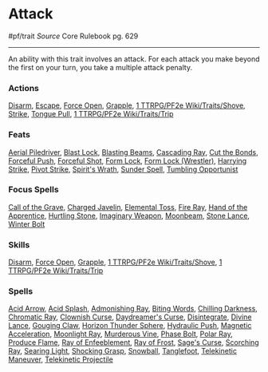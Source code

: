 # Attack
#pf/trait 
*Source* Core Rulebook pg. 629

---
An ability with this trait involves an attack. For each attack you make beyond the first on your turn, you take a multiple attack penalty.

### Actions
[Disarm](../Actions/Disarm.md), [Escape](../Actions/Escape.md), [Force Open](../Actions/Force%20Open.md), [Grapple](../Actions/Grapple.md), [1 TTRPG/PF2e Wiki/Traits/Shove](1%20TTRPG/PF2e%20Wiki/Traits/Shove), [Strike](../Actions/Strike.md), [Tongue Pull](../Actions/Tongue%20Pull.md), [1 TTRPG/PF2e Wiki/Traits/Trip](1%20TTRPG/PF2e%20Wiki/Traits/Trip)

### Feats
[Aerial Piledriver](Aerial%20Piledriver), [Blast Lock](Blast%20Lock), [Blasting Beams](Blasting%20Beams), [Cascading Ray](Cascading%20Ray), [Cut the Bonds](Cut%20the%20Bonds), [Forceful Push](Forceful%20Push), [Forceful Shot](Forceful%20Shot), [Form Lock](Form%20Lock), [Form Lock (Wrestler)](Form%20Lock%20(Wrestler)), [Harrying Strike](Harrying%20Strike), [Pivot Strike](Pivot%20Strike), [Spirit's Wrath](Spirit's%20Wrath), [Sunder Spell](Sunder%20Spell), [Tumbling Opportunist](Tumbling%20Opportunist)

### Focus Spells
[Call of the Grave](../Magic/Focus%20Spells/Level%201/Call%20of%20the%20Grave.md), [Charged Javelin](../Magic/Focus%20Spells/Level%201/Charged%20Javelin.md), [Elemental Toss](../Magic/Focus%20Spells/Level%201/Elemental%20Toss.md), [Fire Ray](../Magic/Focus%20Spells/Level%201/Fire%20Ray.md), [Hand of the Apprentice](../Magic/Focus%20Spells/Level%201/Hand%20of%20the%20Apprentice.md), [Hurtling Stone](../Magic/Focus%20Spells/Level%201/Hurtling%20Stone.md), [Imaginary Weapon](../Magic/Focus%20Spells/Cantrips/Imaginary%20Weapon.md), [Moonbeam](../Magic/Focus%20Spells/Level%201/Moonbeam.md), [Stone Lance](../Magic/Focus%20Spells/Level%203/Stone%20Lance.md), [Winter Bolt](../Magic/Focus%20Spells/Level%201/Winter%20Bolt.md)

### Skills
[Disarm](../Actions/Disarm.md), [Force Open](../Actions/Force%20Open.md), [Grapple](../Actions/Grapple.md), [1 TTRPG/PF2e Wiki/Traits/Shove](1%20TTRPG/PF2e%20Wiki/Traits/Shove), [1 TTRPG/PF2e Wiki/Traits/Trip](1%20TTRPG/PF2e%20Wiki/Traits/Trip)

### Spells
[Acid Arrow](../Magic/Spells/Level%202/Acid%20Arrow.md), [Acid Splash](../Magic/Spells/Cantrips/Acid%20Splash.md), [Admonishing Ray](../Magic/Spells/Level%201/Admonishing%20Ray.md), [Biting Words](../Magic/Spells/Level%201/Biting%20Words.md), [Chilling Darkness](../Magic/Spells/Level%203/Chilling%20Darkness.md), [Chromatic Ray](../Magic/Spells/Level%204/Chromatic%20Ray.md), [Clownish Curse](../Magic/Spells/Level%204/Clownish%20Curse.md), [Daydreamer's Curse](../Magic/Spells/Level%204/Daydreamer's%20Curse.md), [Disintegrate](../Magic/Spells/Level%206/Disintegrate.md), [Divine Lance](../Magic/Spells/Cantrips/Divine%20Lance.md), [Gouging Claw](../Magic/Spells/Cantrips/Gouging%20Claw.md), [Horizon Thunder Sphere](../Magic/Spells/Level%201/Horizon%20Thunder%20Sphere.md), [Hydraulic Push](../Magic/Spells/Level%201/Hydraulic%20Push.md), [Magnetic Acceleration](../Magic/Spells/Level%203/Magnetic%20Acceleration.md), [Moonlight Ray](../Magic/Spells/Level%203/Moonlight%20Ray.md), [Murderous Vine](../Magic/Spells/Level%204/Murderous%20Vine.md), [Phase Bolt](../Magic/Spells/Cantrips/Phase%20Bolt.md), [Polar Ray](../Magic/Spells/Level%208/Polar%20Ray.md), [Produce Flame](../Magic/Spells/Cantrips/Produce%20Flame.md), [Ray of Enfeeblement](../Magic/Spells/Level%201/Ray%20of%20Enfeeblement.md), [Ray of Frost](../Magic/Spells/Cantrips/Ray%20of%20Frost.md), [Sage's Curse](../Magic/Spells/Level%204/Sage's%20Curse.md), [Scorching Ray](../Magic/Spells/Level%202/Scorching%20Ray.md), [Searing Light](../Magic/Spells/Level%203/Searing%20Light.md), [Shocking Grasp](../Magic/Spells/Level%201/Shocking%20Grasp.md), [Snowball](../Magic/Spells/Level%201/Snowball.md), [Tanglefoot](../Magic/Spells/Cantrips/Tanglefoot.md), [Telekinetic Maneuver](../Magic/Spells/Level%202/Telekinetic%20Maneuver.md), [Telekinetic Projectile](../Magic/Spells/Cantrips/Telekinetic%20Projectile.md)